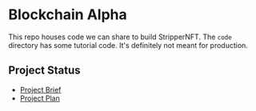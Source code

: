 # Blockchain Alpha

This repo houses code we can share to build StripperNFT. The `code` directory has some tutorial code. It's definitely not meant for production.

## Project Status

* [Project Brief][1]
* [Project Plan][2]

[1]: docs/project-brief.md "Brief"
[2]: docs/project-plan.md "Plan"
